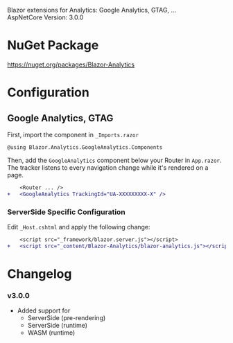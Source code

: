 Blazor extensions for Analytics: Google Analytics, GTAG, ...<br/>
AspNetCore Version: 3.0.0

# NuGet Package
https://nuget.org/packages/Blazor-Analytics

# Configuration

## Google Analytics, GTAG

First, import the component in `_Imports.razor`

```
@using Blazor.Analytics.GoogleAnalytics.Components
```

Then, add the `GoogleAnalytics` component below your Router in `App.razor`.<br/>
The tracker listens to every navigation change while it's rendered on a page.

```diff
    <Router ... />
+   <GoogleAnalytics TrackingId="UA-XXXXXXXXX-X" />
```

### ServerSide Specific Configuration

Edit `_Host.cshtml` and apply the following change:

```diff
    <script src="_framework/blazor.server.js"></script>
+   <script src="_content/Blazor-Analytics/blazor-analytics.js"></script>
```


# Changelog
### v3.0.0
- Added support for
  - ServerSide (pre-rendering)
  - ServerSide (runtime)
  - WASM (runtime)
